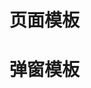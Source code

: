 # 页面模板
<template>
  <div></div>
</template>
<script setup lang="ts">
import { ref } from 'vue';
</script>

<style lang="scss" scoped>
</style>

# 弹窗模板
<template>
  <el-dialog v-model="visible" width="1000px" :close-on-click-modal="false" :before-close="close">
    <template #header>
      <p class="title">意见反馈</p>
    </template>
  </el-dialog>
</template>
  <script setup lang="ts">
import { ref } from 'vue';
// 控制窗口显示/隐藏
const visible = ref(false)
// 打开窗口
const open = () => {
  visible.value = true
}
// 关闭窗口
const close = () => {
  visible.value = false
}

defineExpose({
  open
})
</script>

<style lang="scss" scoped>
</style>